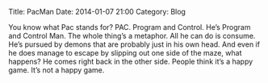 Title: PacMan
Date: 2014-01-07 21:00
Category: Blog

You know what Pac stands for? PAC. Program and Control. He’s Program and Control Man. The whole thing’s a metaphor. All he can do is consume. He’s pursued by demons that are probably just in his own head. And even if he does manage to escape by slipping out one side of the maze, what happens? He comes right back in the other side. People think it’s a happy game. It’s not a happy game.

